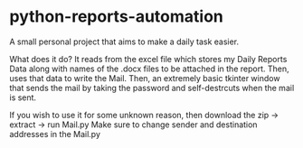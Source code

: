 # python-reports-automation
A small personal project that aims to make a daily task easier.

What does it do?
It reads from the excel file which stores my Daily Reports Data along with names of the .docx files to be attached in the report. Then, uses that data to write the Mail.
Then, an extremely basic tkinter window that sends the mail by taking the password and self-destrcuts when the mail is sent.

If you wish to use it for some unknown reason, then download the zip -> extract -> run Mail.py
Make sure to change sender and destination addresses in the Mail.py
